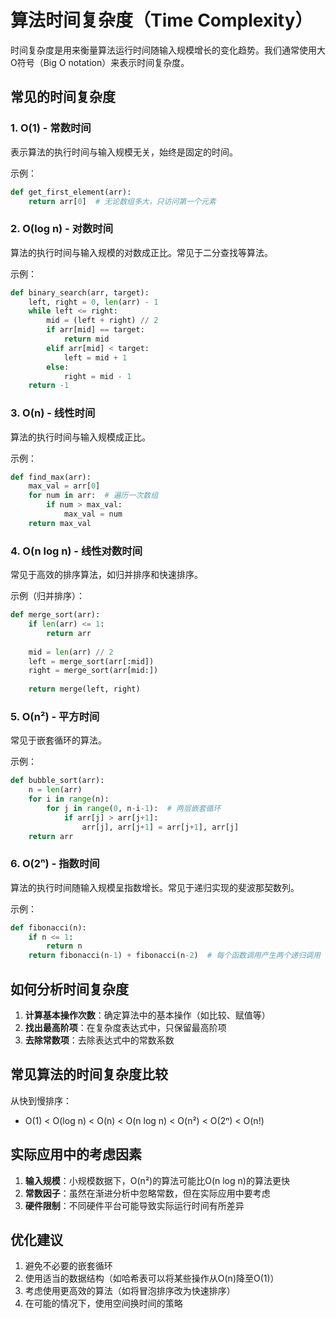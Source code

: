 # 算法时间复杂度（Time Complexity）

时间复杂度是用来衡量算法运行时间随输入规模增长的变化趋势。我们通常使用大O符号（Big O notation）来表示时间复杂度。

## 常见的时间复杂度

### 1. O(1) - 常数时间
表示算法的执行时间与输入规模无关，始终是固定的时间。

示例：
```python
def get_first_element(arr):
    return arr[0]  # 无论数组多大，只访问第一个元素
```

### 2. O(log n) - 对数时间
算法的执行时间与输入规模的对数成正比。常见于二分查找等算法。

示例：
```python
def binary_search(arr, target):
    left, right = 0, len(arr) - 1
    while left <= right:
        mid = (left + right) // 2
        if arr[mid] == target:
            return mid
        elif arr[mid] < target:
            left = mid + 1
        else:
            right = mid - 1
    return -1
```

### 3. O(n) - 线性时间
算法的执行时间与输入规模成正比。

示例：
```python
def find_max(arr):
    max_val = arr[0]
    for num in arr:  # 遍历一次数组
        if num > max_val:
            max_val = num
    return max_val
```

### 4. O(n log n) - 线性对数时间
常见于高效的排序算法，如归并排序和快速排序。

示例（归并排序）：
```python
def merge_sort(arr):
    if len(arr) <= 1:
        return arr
    
    mid = len(arr) // 2
    left = merge_sort(arr[:mid])
    right = merge_sort(arr[mid:])
    
    return merge(left, right)
```

### 5. O(n²) - 平方时间
常见于嵌套循环的算法。

示例：
```python
def bubble_sort(arr):
    n = len(arr)
    for i in range(n):
        for j in range(0, n-i-1):  # 两层嵌套循环
            if arr[j] > arr[j+1]:
                arr[j], arr[j+1] = arr[j+1], arr[j]
    return arr
```

### 6. O(2ⁿ) - 指数时间
算法的执行时间随输入规模呈指数增长。常见于递归实现的斐波那契数列。

示例：
```python
def fibonacci(n):
    if n <= 1:
        return n
    return fibonacci(n-1) + fibonacci(n-2)  # 每个函数调用产生两个递归调用
```

## 如何分析时间复杂度

1. **计算基本操作次数**：确定算法中的基本操作（如比较、赋值等）
2. **找出最高阶项**：在复杂度表达式中，只保留最高阶项
3. **去除常数项**：去除表达式中的常数系数

## 常见算法的时间复杂度比较

从快到慢排序：
- O(1) < O(log n) < O(n) < O(n log n) < O(n²) < O(2ⁿ) < O(n!)

## 实际应用中的考虑因素

1. **输入规模**：小规模数据下，O(n²)的算法可能比O(n log n)的算法更快
2. **常数因子**：虽然在渐进分析中忽略常数，但在实际应用中要考虑
3. **硬件限制**：不同硬件平台可能导致实际运行时间有所差异

## 优化建议

1. 避免不必要的嵌套循环
2. 使用适当的数据结构（如哈希表可以将某些操作从O(n)降至O(1)）
3. 考虑使用更高效的算法（如将冒泡排序改为快速排序）
4. 在可能的情况下，使用空间换时间的策略

